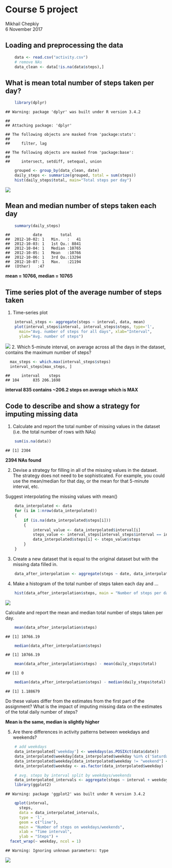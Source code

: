 # Course 5 project
Mikhail Chepkiy  
6 November 2017  



## Loading and preprocessing the data

```r
    data <- read.csv("activity.csv")
    # remove NAs
    data_clean <- data[!is.na(data$steps),]
```

## What is mean total number of steps taken per day?

```r
    library(dplyr)
```

```
## Warning: package 'dplyr' was built under R version 3.4.2
```

```
## 
## Attaching package: 'dplyr'
```

```
## The following objects are masked from 'package:stats':
## 
##     filter, lag
```

```
## The following objects are masked from 'package:base':
## 
##     intersect, setdiff, setequal, union
```

```r
    grouped <- group_by(data_clean, date)
    daily_steps <- summarize(grouped, total = sum(steps))
    hist(daily_steps$total, main="Total steps per day")
```

![](PA1_template_files/figure-html/unnamed-chunk-2-1.png)<!-- -->

## Mean and median number of steps taken each day

```r
    summary(daily_steps)
```

```
##          date        total      
##  2012-10-02: 1   Min.   :   41  
##  2012-10-03: 1   1st Qu.: 8841  
##  2012-10-04: 1   Median :10765  
##  2012-10-05: 1   Mean   :10766  
##  2012-10-06: 1   3rd Qu.:13294  
##  2012-10-07: 1   Max.   :21194  
##  (Other)   :47
```
**mean = 10766, median = 10765**

## Time series plot of the average number of steps taken
1. Time-series plot

```r
    interval_steps <- aggregate(steps ~ interval, data, mean)
    plot(interval_steps$interval, interval_steps$steps, type='l', 
      main="Avg. number of steps for all days", xlab="Interval", 
      ylab="Avg. number of steps")
```

![](PA1_template_files/figure-html/unnamed-chunk-4-1.png)<!-- -->
2. Which 5-minute interval, on average across all the days in the dataset, contains the maximum number of steps?

```r
  max_steps <- which.max(interval_steps$steps)
  interval_steps[max_steps, ]
```

```
##     interval    steps
## 104      835 206.1698
```
**interval 835 contains ~206.2 steps on average which is MAX**

## Code to describe and show a strategy for imputing missing data

1. Calculate and report the total number of missing values in the dataset (i.e. the total number of rows with NAs)


```r
    sum(is.na(data))
```

```
## [1] 2304
```
**2394 NAs found**

2. Devise a strategy for filling in all of the missing values in the dataset. The strategy does not need to be sophisticated. For example, you could use the mean/median for that day, or the mean for that 5-minute interval, etc.

Suggest interpolating the missing values with mean()

```r
    data_interpolated <- data
    for (i in 1:nrow(data_interpolated)) 
    {
        if (is.na(data_interpolated$steps[i])) 
        {
            interval_value <- data_interpolated$interval[i]
            steps_value <- interval_steps[interval_steps$interval == interval_value,]
            data_interpolated$steps[i] <- steps_value$steps
        }
    }
```

3. Create a new dataset that is equal to the original dataset but with the missing data filled in.


```r
    data_after_interpolation <- aggregate(steps ~ date, data_interpolated, sum)
```

4. Make a histogram of the total number of steps taken each day and ... 


```r
    hist(data_after_interpolation$steps, main = "Number of steps per day after interpolation")
```

![](PA1_template_files/figure-html/unnamed-chunk-9-1.png)<!-- -->

Calculate and report the mean and median total number of steps taken per day. 


```r
    mean(data_after_interpolation$steps)
```

```
## [1] 10766.19
```

```r
    median(data_after_interpolation$steps)
```

```
## [1] 10766.19
```

```r
    mean(data_after_interpolation$steps) - mean(daily_steps$total)
```

```
## [1] 0
```

```r
    median(data_after_interpolation$steps) - median(daily_steps$total)
```

```
## [1] 1.188679
```
Do these values differ from the estimates from the first part of the assignment? What is the impact of imputing missing data on the estimates of the total daily number of steps?

**Mean is the same, median is slightly higher**

5. Are there differences in activity patterns between weekdays and weekends?


```r
    # add weekdays
    data_interpolated['weekday'] <- weekdays(as.POSIXct(data$date))
    data_interpolated$weekday[data_interpolated$weekday %in% c('Saturday','Sunday')] <- "weekend"
    data_interpolated$weekday[data_interpolated$weekday != "weekend"] <- "weekday"
    data_interpolated$weekday <- as.factor(data_interpolated$weekday)

    # avg. steps by interval split by weekdays/weekends
    data_interpolated_intervals <- aggregate(steps ~ interval + weekday, data_interpolated, mean)
    library(ggplot2)
```

```
## Warning: package 'ggplot2' was built under R version 3.4.2
```

```r
    qplot(interval, 
      steps, 
      data = data_interpolated_intervals, 
      type = 'l', 
      geom = c("line"), 
      main = "Number of steps on weekdays/weekends",
      xlab = "Time interval", 
      ylab = "Steps") +
  facet_wrap(~ weekday, ncol = 1)
```

```
## Warning: Ignoring unknown parameters: type
```

![](PA1_template_files/figure-html/unnamed-chunk-11-1.png)<!-- -->
